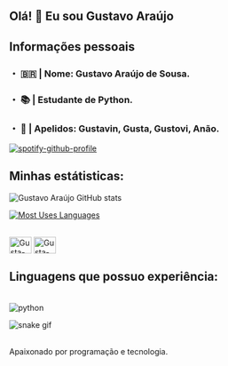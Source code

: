 ## Olá! 👋 Eu sou Gustavo Araújo

## Informações pessoais
### ・ 🇧🇷 | Nome: Gustavo Araújo de Sousa.
### ・ 📚 | Estudante de Python.
### ・ 📌 | Apelidos: Gustavin, Gusta, Gustovi, Anão.
[![spotify-github-profile](https://spotify-github-profile.vercel.app/api/view?uid=ivaniziosousa&cover_image=true&theme=natemoo-re&bar_color=53b14f&bar_color_cover=true)](https://github.com/kittinan/spotify-github-profile)
## Minhas estátisticas:

![Gustavo Araújo GitHub stats](https://github-readme-stats.vercel.app/api?username=Gusta-py&show_icons=true&theme=tokyonight)

[![Most Uses Languages](https://github-readme-stats.vercel.app/api/top-langs/?username=Gusta-py)](https://github.com/Gusta-py/github-readme-stats=true&theme=tokyonight)

<div style="display: inline_block"><br>
<img align="center" alt="Gusta-Py" height="30" width="40" src="https://cdn.jsdelivr.net/gh/devicons/devicon/icons/python/python-original.svg">
<img align="center" alt="Gusta-HTML" height="30" width="40" src="https://cdn.jsdelivr.net/gh/devicons/devicon/icons/html5/html5-original.svg">

## Linguagens que possuo experiência:

<div style="display: inline_block"><br/>
  <img align="center" alt="python" src="https://img.shields.io/badge/Python-14354C?style=for-the-badge&logo=python&logoColor=white"/>

![snake gif](https://github.com/yFlipz/yFlipz/raw/output/github-contribution-grid-snake.svg)
<div><br/>
Apaixonado por programação e tecnologia.
